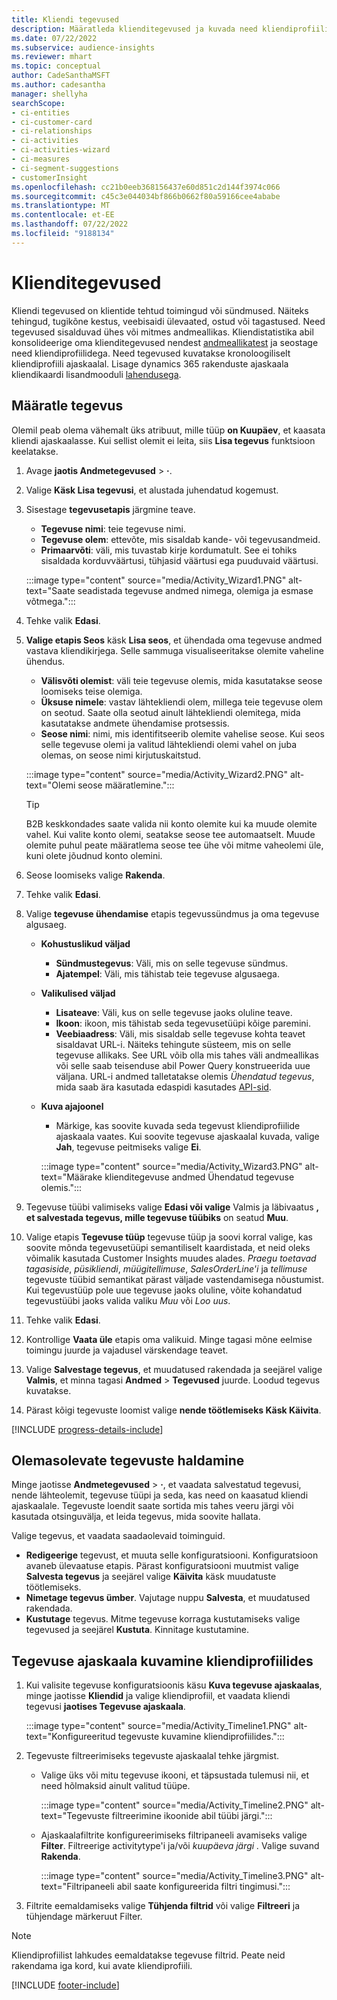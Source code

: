 ```yaml
---
title: Kliendi tegevused
description: Määratleda klienditegevused ja kuvada need kliendiprofiilide ajaskaalal.
ms.date: 07/22/2022
ms.subservice: audience-insights
ms.reviewer: mhart
ms.topic: conceptual
author: CadeSanthaMSFT
ms.author: cadesantha
manager: shellyha
searchScope:
- ci-entities
- ci-customer-card
- ci-relationships
- ci-activities
- ci-activities-wizard
- ci-measures
- ci-segment-suggestions
- customerInsight
ms.openlocfilehash: cc21b0eeb368156437e60d851c2d144f3974c066
ms.sourcegitcommit: c45c3e044034bf866b0662f80a59166cee4ababe
ms.translationtype: MT
ms.contentlocale: et-EE
ms.lasthandoff: 07/22/2022
ms.locfileid: "9188134"
---
```

# <a name="customer-activities"></a>Klienditegevused

Kliendi tegevused on klientide tehtud toimingud või sündmused. Näiteks tehingud, tugikõne kestus, veebisaidi ülevaated, ostud või tagastused. Need tegevused sisalduvad ühes või mitmes andmeallikas. Kliendistatistika abil konsolideerige oma klienditegevused nendest [andmeallikatest](data-sources.md) ja seostage need kliendiprofiilidega. Need tegevused kuvatakse kronoloogiliselt kliendiprofiili ajaskaalal. Lisage dynamics 365 rakenduste ajaskaala kliendikaardi lisandmooduli [lahendusega](customer-card-add-in.md).

## <a name="define-an-activity"></a>Määratle tegevus

Olemil peab olema vähemalt üks atribuut, mille tüüp **on Kuupäev**, et kaasata kliendi ajaskaalasse. Kui sellist olemit ei leita, siis **Lisa tegevus** funktsioon keelatakse.

1. Avage **jaotis Andmetegevused** > **·**.

1. Valige **Käsk Lisa tegevusi**, et alustada juhendatud kogemust.

1. Sisestage **tegevusetapis** järgmine teave.

   - **Tegevuse nimi**: teie tegevuse nimi.
   - **Tegevuse olem**: ettevõte, mis sisaldab kande- või tegevusandmeid.
   - **Primaarvõti**: väli, mis tuvastab kirje kordumatult. See ei tohiks sisaldada korduvväärtusi, tühjasid väärtusi ega puuduvaid väärtusi.

   :::image type="content" source="media/Activity_Wizard1.PNG" alt-text="Saate seadistada tegevuse andmed nimega, olemiga ja esmase võtmega.":::

1. Tehke valik **Edasi**.

1. **Valige etapis Seos** käsk **Lisa seos**, et ühendada oma tegevuse andmed vastava kliendikirjega. Selle sammuga visualiseeritakse olemite vaheline ühendus.  

   - **Välisvõti olemist**: väli teie tegevuse olemis, mida kasutatakse seose loomiseks teise olemiga.
   - **Üksuse nimele**: vastav lähtekliendi olem, millega teie tegevuse olem on seotud. Saate olla seotud ainult lähtekliendi olemitega, mida kasutatakse andmete ühendamise protsessis.
   - **Seose nimi**: nimi, mis identifitseerib olemite vahelise seose. Kui seos selle tegevuse olemi ja valitud lähtekliendi olemi vahel on juba olemas, on seose nimi kirjutuskaitstud.

   :::image type="content" source="media/Activity_Wizard2.PNG" alt-text="Olemi seose määratlemine.":::

   > [!TIP]
   > B2B keskkondades saate valida nii konto olemite kui ka muude olemite vahel. Kui valite konto olemi, seatakse seose tee automaatselt. Muude olemite puhul peate määratlema seose tee ühe või mitme vaheolemi üle, kuni olete jõudnud konto olemini.

1. Seose loomiseks valige **Rakenda**.

1. Tehke valik **Edasi**.

1. Valige **tegevuse ühendamise** etapis tegevussündmus ja oma tegevuse algusaeg.
   - **Kohustuslikud väljad**
      - **Sündmustegevus**: Väli, mis on selle tegevuse sündmus.
      - **Ajatempel**: Väli, mis tähistab teie tegevuse algusaega.

   - **Valikulised väljad**
      - **Lisateave**: Väli, kus on selle tegevuse jaoks oluline teave.
      - **Ikoon**: ikoon, mis tähistab seda tegevusetüüpi kõige paremini.
      - **Veebiaadress**: Väli, mis sisaldab selle tegevuse kohta teavet sisaldavat URL-i. Näiteks tehingute süsteem, mis on selle tegevuse allikaks. See URL võib olla mis tahes väli andmeallikas või selle saab teisenduse abil Power Query konstrueerida uue väljana. URL-i andmed talletatakse olemis *Ühendatud tegevus*, mida saab ära kasutada edaspidi kasutades [API-sid](apis.md).

   - **Kuva ajajoonel**
      - Märkige, kas soovite kuvada seda tegevust kliendiprofiilide ajaskaala vaates. Kui soovite tegevuse ajaskaalal kuvada, valige **Jah**, tegevuse peitmiseks valige **Ei**.

      :::image type="content" source="media/Activity_Wizard3.PNG" alt-text="Määrake klienditegevuse andmed Ühendatud tegevuse olemis.":::

1. Tegevuse tüübi valimiseks valige **Edasi või valige** Valmis ja läbivaatus **, et salvestada tegevus, mille tegevuse tüübiks** on seatud **Muu**.

1. Valige etapis **Tegevuse tüüp** tegevuse tüüp ja soovi korral valige, kas soovite mõnda tegevusetüüpi semantiliselt kaardistada, et neid oleks võimalik kasutada Customer Insights muudes alades. *Praegu toetavad tagasiside*, *püsikliendi*, *müügitellimuse*, *SalesOrderLine'i* ja *tellimuse* tegevuste tüübid semantikat pärast väljade vastendamisega nõustumist. Kui tegevustüüp pole uue tegevuse jaoks oluline, võite kohandatud tegevustüübi jaoks valida valiku *Muu* või *Loo uus*.

1. Tehke valik **Edasi**.

1. Kontrollige **Vaata üle** etapis oma valikuid. Minge tagasi mõne eelmise toimingu juurde ja vajadusel värskendage teavet.

1. Valige **Salvestage tegevus**, et muudatused rakendada ja seejärel valige **Valmis**, et minna tagasi **Andmed** > **Tegevused** juurde. Loodud tegevus kuvatakse.

1. Pärast kõigi tegevuste loomist valige **nende töötlemiseks Käsk Käivita**.

[!INCLUDE [progress-details-include](includes/progress-details-pane.md)]

## <a name="manage-existing-activities"></a>Olemasolevate tegevuste haldamine

Minge jaotisse **Andmetegevused** > **·**, et vaadata salvestatud tegevusi, nende lähteolemit, tegevuse tüüpi ja seda, kas need on kaasatud kliendi ajaskaalale. Tegevuste loendit saate sortida mis tahes veeru järgi või kasutada otsinguvälja, et leida tegevus, mida soovite hallata.

Valige tegevus, et vaadata saadaolevaid toiminguid.

- **Redigeerige** tegevust, et muuta selle konfiguratsiooni. Konfiguratsioon avaneb ülevaatuse etapis. Pärast konfiguratsiooni muutmist valige **Salvesta tegevus** ja seejärel valige **Käivita** käsk muudatuste töötlemiseks.
- **Nimetage tegevus ümber**. Vajutage nuppu **Salvesta**, et muudatused rakendada.
- **Kustutage** tegevus. Mitme tegevuse korraga kustutamiseks valige tegevused ja seejärel **Kustuta**. Kinnitage kustutamine.

## <a name="view-activity-timelines-on-customer-profiles"></a>Tegevuse ajaskaala kuvamine kliendiprofiilides

1. Kui valisite tegevuse konfiguratsioonis käsu **Kuva tegevuse ajaskaalas**, minge jaotisse **Kliendid** ja valige kliendiprofiil, et vaadata kliendi tegevusi **jaotises Tegevuse ajaskaala**.

   :::image type="content" source="media/Activity_Timeline1.PNG" alt-text="Konfigureeritud tegevuste kuvamine kliendiprofiilides.":::

1. Tegevuste filtreerimiseks tegevuste ajaskaalal tehke järgmist.

   - Valige üks või mitu tegevuse ikooni, et täpsustada tulemusi nii, et need hõlmaksid ainult valitud tüüpe.

     :::image type="content" source="media/Activity_Timeline2.PNG" alt-text="Tegevuste filtreerimine ikoonide abil tüübi järgi.":::

   - Ajaskaalafiltrite konfigureerimiseks filtripaneeli avamiseks valige **Filter**. Filtreerige activitytype'i ja/või *kuupäeva järgi* *.* Valige suvand **Rakenda**.

     :::image type="content" source="media/Activity_Timeline3.PNG" alt-text="Filtripaneeli abil saate konfigureerida filtri tingimusi.":::

1. Filtrite eemaldamiseks valige **Tühjenda filtrid** või valige **Filtreeri** ja tühjendage märkeruut Filter.

> [!NOTE]
> Kliendiprofiilist lahkudes eemaldatakse tegevuse filtrid. Peate neid rakendama iga kord, kui avate kliendiprofiili.

[!INCLUDE [footer-include](includes/footer-banner.md)]
